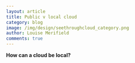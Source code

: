 ```yaml
---
layout: article
title: Public v local cloud
category: blog
image: /img/design/seethroughcloud_category.png
author: Louise Merifield
comments: true
---
```


**How can a cloud be local?**

